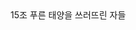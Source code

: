 <head>
15조 푸른 태양을 쓰러뜨린 자들<br>
<title>관계 중점 채팅 앱<title>
<head>
<body>
<h1>1. 프로젝트 개요<h1>

<h2>프로젝트 소개<h2>

<h3>프로젝트명 : <b>RelationShip<b><h3><br>
<h4>프로젝트 주제 : 관계 강조형 채팅 앱<br>

프로젝트 목적<h4><br>
<p>평소 채팅 앱을 이용하여 채팅할 때 누군가와의 약속을 잡거나 여행 일정 등을 관리할 때 매번 메모 앱을 들어가서 따로 입력하고 또 그것을 후에 찾는 것에 대해 불편함을 느꼈다. 기존의 채팅앱과 메모장 앱은 다른 앱에 해당하여 나중에 이를 찾고 정리하기 불편함으로 이를 채팅방 내부의 개인 메모장을 만들어 각 상대에 해당하는 적절한 정보를 저장하며 간편히 이용할 수 있게 하려고 채팅방 메모장 기능을 구현하는 것을 계획하였다.<p>
<p>기존 채팅 앱의 경우(카카오톡, 기본 메시지 등)는 주로 가나다순 정렬이나 최신 대화 순 정렬로 나열되어 있다. 그렇기에 관계가 많아질수록 그들의 관계를 한눈에 보기가 힘들어진다. 이를 현재 사용자 주변의 관계를 더 쉽고 한 번에 볼 수 있으면 좋을 것 같다고 생각하여 마인드맵 형태의 관계도로 표현할 수 있는 기능을 구현하기로 계획하였다.<p>
<p>단순히 주변 관계를 나열하여 보여주는 것은 사람 수가 많아지거나 동명이인이 있는 경우 상대방과 어떤 관계인지 확인하기 불편하다고 느껴 특정 그룹을 만들고 그룹에 해당하는 친구들을 추가하여 그룹화하는 기능이 있으면 편리할 것 같다고 생각하여 관계 그룹화 기능을 계획하였다.<p><br>

<h3><앱 사용 방법><h3><p>

어플 실행 시 회원 가입 후 로그인<br>

친구 요청 후 상대방이 수락 시 채팅 가능<br>

친구 클릭 시 채팅 화면으로 이동<br>

친구 찾기 화면에서 유저명 또는 아이디로 친구 검색<br>

채팅 입력칸을 눌러 채팅 가능<br>
채팅 입력 칸 왼쪽은 메모 기능<br>
저장 버튼 클릭 시 메모 저장<br>

<h3><사용 언어 및 툴><h3><p>

Django(백엔드)<br>
React Native(프론트)<br>
MySQL 8.x<br>
Redis<br>
Android, iPhone Emulator<br>
<body>